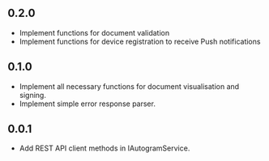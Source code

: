 ## 0.2.0

* Implement functions for document validation
* Implement functions for device registration to receive Push notifications

## 0.1.0

* Implement all necessary functions for document visualisation and signing. 
* Implement simple error response parser.

## 0.0.1

* Add REST API client methods in IAutogramService.
